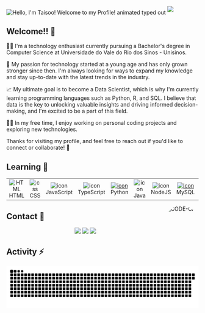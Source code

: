 <!---
Taimisson/Taimisson is a ✨ special ✨ repository because its `README.md` (this file) appears on your GitHub profile.
You can click the Preview link to take a look at your changes.
--->

<img src="https://readme-typing-svg.demolab.com?font=Operator+Mono&size=37&duration=2800&pause=2000&color=FAFAFA&center=true&vCenter=true&width=1150&height=50&lines=Hello%2C+my+nickname+is+Taisoo!+Welcome+to+my+Profile!" align="middle" alt="Hello, I'm Taisoo! Welcome to my Profile! animated typed out"> <img  src="assests/borderseperator.gif">
<h2> Welcome!! 👋 </h2>
<p> </p>

👨‍💻 I'm a technology enthusiast currently pursuing a Bachelor's degree in Computer Science at Universidade do Vale do Rio dos Sinos - Unisinos.

🚀 My passion for technology started at a young age and has only grown stronger since then. I'm always looking for ways to expand my knowledge and stay up-to-date with the latest trends in the industry.

📈 My ultimate goal is to become a Data Scientist, which is why I'm currently learning programming languages such as Python, R, and SQL. I believe that data is the key to unlocking valuable insights and driving informed decision-making, and I'm excited to be a part of this field.

👨‍💼 In my free time, I enjoy working on personal coding projects and exploring new technologies.

 Thanks for visiting my profile, and feel free to reach out if you'd like to connect or collaborate! 🤝

<h2> Learning 📖</h2>

  <table align="center">
  <tr>
    </td>
     <td align="center"  width="96">
        <img src="https://skillicons.dev/icons?i=html" width="48" height="48" alt="HTML" />
      <br>HTML
    </td>
    <td align="center" width="96">
        <img src="https://skillicons.dev/icons?i=css" width="48" height="48" alt="css" />
      <br>CSS
    </td>
    <td align="center" width="96">
        <img src="https://techstack-generator.vercel.app/js-icon.svg" alt="icon" width="65" height="65" />
      <br>JavaScript
    </td>
     <td align="center"  width="96">
        <img src="https://techstack-generator.vercel.app/ts-icon.svg" alt="icon" width="72" height="72" />
      <br>TypeScript
    </td>
    <td align="center" width="96">
      <a href="#macropower-tech">
        <img src="https://techstack-generator.vercel.app/python-icon.svg" alt="icon" width="65" height="65" />
      </a>
      <br>Python
    </td>
     <td align="center" width="96">
        <img src="https://techstack-generator.vercel.app/java-icon.svg" alt="icon" width="65" height="65" />
      <br>Java
    </td>   
    <td align="center" width="96">
        <img src="https://techstack-generator.vercel.app/nginx-icon.svg" alt="icon" width="65" height="65" />
      <br>NodeJS
    </td> 
    <td align="center" width="96">
      <a href="#macropower-tech">
        <img src="https://techstack-generator.vercel.app/mysql-icon.svg" alt="icon" width="65" height="65" />
      </a>
      <br>MySQL
    </td>
    <td align="center" width="96">
      <a href="#git" >
        <img src="https://techstack-generator.vercel.app/github-icon.svg" width="70" height="70" alt="Git" />
      </a>
      <br>Git
    </td>
   </tr>
</table>

  <img align="right" alt="CODE-CAT" height="150" style="border-radius:50px;" src="https://cdn.discordapp.com/attachments/736443465315123200/1099041148204486686/cating.png">
  
<h2> Contact 📩</h2>
<div align="center"> 
  <a href="https://github.com/Taimisson" target="_blank"><img src="https://img.shields.io/badge/GitHub-100000?style=for-the-badge&logo=github&logoColor=white" target="_blank"></a>
  <a href = "mailto:taimissoncontact@gmail.com"><img src="https://img.shields.io/badge/-Gmail-%23333?style=for-the-badge&logo=gmail&logoColor=white" target="_blank"></a>
  <a href="https://www.linkedin.com/in/taimisson-carvalho-27a5a2233/" target="_blank"><img src="https://img.shields.io/badge/-LinkedIn-%230077B5?style=for-the-badge&logo=linkedin&logoColor=white" target="_blank"></a> 
</div>
  
## Activity ⚡️ 

![snake gif](https://github.com/Taimisson/Taimisson/blob/output/github-contribution-grid-snake.svg)

